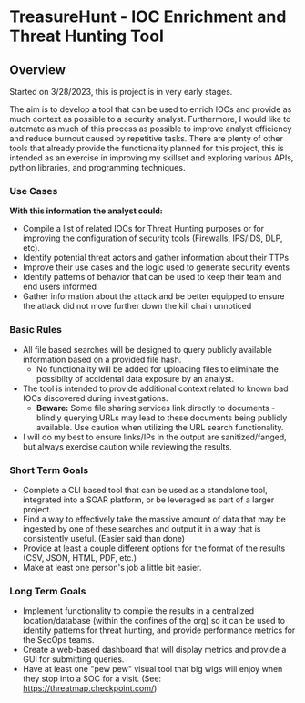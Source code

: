 # TreasureHunt - IOC Enrichment and Threat Hunting Tool

## Overview

Started on 3/28/2023, this is project is in very early stages.

The aim is to develop a tool that can be used to enrich IOCs and provide as much context as possible to a security analyst. Furthermore, I would like to automate as much of this process as possible to improve analyst efficiency and reduce burnout caused by repetitive tasks. There are plenty of other tools that already provide the functionality planned for this project, this is intended as an exercise in improving my skillset and exploring various APIs, python libraries, and programming techniques. 

### Use Cases

__With this information the analyst could:__
- Compile a list of related IOCs for Threat Hunting purposes or for improving the configuration of security tools (Firewalls, IPS/IDS, DLP, etc).
- Identify potential threat actors and gather information about their TTPs
- Improve their use cases and the logic used to generate security events
- Identify patterns of behavior that can be used to keep their team and end users informed
- Gather information about the attack and be better equipped to ensure the attack did not move further down the kill chain unnoticed

### Basic Rules

- All file based searches will be designed to query publicly available information based on a provided file hash. 
    - No functionality will be added for uploading files to eliminate the possibilty of accidental data exposure by an analyst. 
- The tool is intended to provide additional context related to known bad IOCs discovered during investigations. 
    - __**Beware:**__ Some file sharing services link directly to documents - blindly querying URLs may lead to these documents being publicly available. Use caution when utilizing the URL search functionality. 
- I will do my best to ensure links/IPs in the output are sanitized/fanged, but always exercise caution while reviewing the results.

### Short Term Goals

- Complete a CLI based tool that can be used as a standalone tool, integrated into a SOAR platform, or be leveraged as part of a larger project. 
- Find a way to effectively take the massive amount of data that may be ingested by one of these searches and output it in a way that is consistently useful. (Easier said than done)
- Provide at least a couple different options for the format of the results (CSV, JSON, HTML, PDF, etc.)
- Make at least one person's job a little bit easier. 

### Long Term Goals 

- Implement functionality to compile the results in a centralized location/database (within the confines of the org) so it can be used to identify patterns for threat hunting, and provide performance metrics for the SecOps teams. 
- Create a web-based dashboard that will display metrics and provide a GUI for submitting queries.
- Have at least one "pew pew" visual tool that big wigs will enjoy when they stop into a SOC for a visit. (See: https://threatmap.checkpoint.com/)
